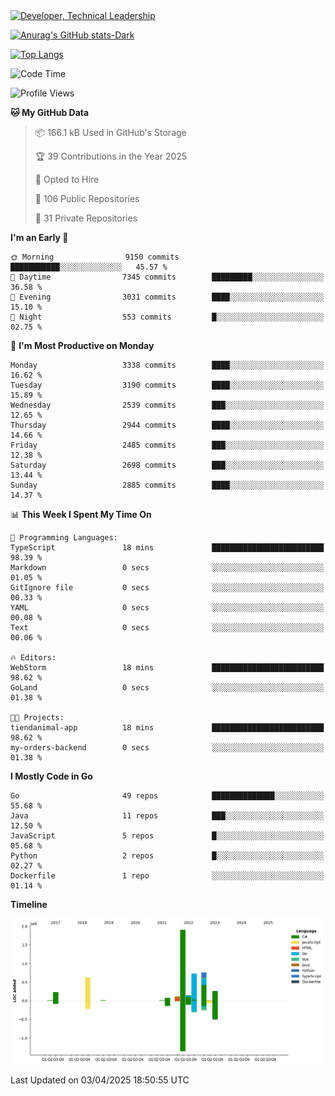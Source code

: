 <div>
  <a href="https://www.linkedin.com/in/arielpineiro/" target="_blank" rel="nofollow noopener noreferrer">
    <img src="https://img.shields.io/badge/-LinkedIn-%230077B5?style=for-the-badge&logo=linkedin&logoColor=white" alt="Developer, Technical Leadership" title="Ariel Piñeiro">
  </a>
</div>

[![Anurag's GitHub stats-Dark](https://github-readme-stats.vercel.app/api?username=arielsrv&show_icons=true&theme=dark#gh-dark-mode-only)](https://github.com/anuraghazra/github-readme-stats#gh-dark-mode-only)

[![Top Langs](https://github-readme-stats.vercel.app/api/top-langs/?username=arielsrv&layout=compact&langs_count=10&theme=dark#gh-dark-mode-only)](https://github.com/anuraghazra/github-readme-stats&theme=dark#gh-dark-mode-only)

<!--START_SECTION:waka-->
![Code Time](http://img.shields.io/badge/Code%20Time-1%2C173%20hrs%2025%20mins-blue)

![Profile Views](http://img.shields.io/badge/Profile%20Views-0-blue)

**🐱 My GitHub Data** 

> 📦 166.1 kB Used in GitHub's Storage 
 > 
> 🏆 39 Contributions in the Year 2025
 > 
> 💼 Opted to Hire
 > 
> 📜 106 Public Repositories 
 > 
> 🔑 31 Private Repositories 
 > 
**I'm an Early 🐤** 

```text
🌞 Morning                9150 commits        ███████████░░░░░░░░░░░░░░   45.57 % 
🌆 Daytime                7345 commits        █████████░░░░░░░░░░░░░░░░   36.58 % 
🌃 Evening                3031 commits        ████░░░░░░░░░░░░░░░░░░░░░   15.10 % 
🌙 Night                  553 commits         █░░░░░░░░░░░░░░░░░░░░░░░░   02.75 % 
```
📅 **I'm Most Productive on Monday** 

```text
Monday                   3338 commits        ████░░░░░░░░░░░░░░░░░░░░░   16.62 % 
Tuesday                  3190 commits        ████░░░░░░░░░░░░░░░░░░░░░   15.89 % 
Wednesday                2539 commits        ███░░░░░░░░░░░░░░░░░░░░░░   12.65 % 
Thursday                 2944 commits        ████░░░░░░░░░░░░░░░░░░░░░   14.66 % 
Friday                   2485 commits        ███░░░░░░░░░░░░░░░░░░░░░░   12.38 % 
Saturday                 2698 commits        ███░░░░░░░░░░░░░░░░░░░░░░   13.44 % 
Sunday                   2885 commits        ████░░░░░░░░░░░░░░░░░░░░░   14.37 % 
```


📊 **This Week I Spent My Time On** 

```text
💬 Programming Languages: 
TypeScript               18 mins             █████████████████████████   98.39 % 
Markdown                 0 secs              ░░░░░░░░░░░░░░░░░░░░░░░░░   01.05 % 
GitIgnore file           0 secs              ░░░░░░░░░░░░░░░░░░░░░░░░░   00.33 % 
YAML                     0 secs              ░░░░░░░░░░░░░░░░░░░░░░░░░   00.08 % 
Text                     0 secs              ░░░░░░░░░░░░░░░░░░░░░░░░░   00.06 % 

🔥 Editors: 
WebStorm                 18 mins             █████████████████████████   98.62 % 
GoLand                   0 secs              ░░░░░░░░░░░░░░░░░░░░░░░░░   01.38 % 

🐱‍💻 Projects: 
tiendanimal-app          18 mins             █████████████████████████   98.62 % 
my-orders-backend        0 secs              ░░░░░░░░░░░░░░░░░░░░░░░░░   01.38 % 
```

**I Mostly Code in Go** 

```text
Go                       49 repos            ██████████████░░░░░░░░░░░   55.68 % 
Java                     11 repos            ███░░░░░░░░░░░░░░░░░░░░░░   12.50 % 
JavaScript               5 repos             █░░░░░░░░░░░░░░░░░░░░░░░░   05.68 % 
Python                   2 repos             █░░░░░░░░░░░░░░░░░░░░░░░░   02.27 % 
Dockerfile               1 repo              ░░░░░░░░░░░░░░░░░░░░░░░░░   01.14 % 
```



**Timeline**

![Lines of Code chart](https://raw.githubusercontent.com/arielsrv/arielsrv/main/assets/bar_graph.png)


 Last Updated on 03/04/2025 18:50:55 UTC
<!--END_SECTION:waka-->
